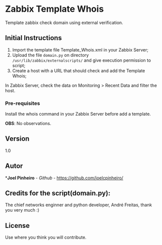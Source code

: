 # Zabbix Template Whois
Template zabbix check domain using external verification.

## Initial Instructions

1. Import the template file Template_Whois.xml in your Zabbix Server;
2. Upload the file `domain.py` on directory `/usr/lib/zabbix/externalscripts/` and give execution permission to script;
3. Create a host with a URL that should check and add the Template Whois;

In Zabbix Server, check the data on Monitoring > Recent Data and filter the host.

### Pre-requisites

Install the whois command in your Zabbix Server before add a template.


**OBS**: No observations.

## Version

1.0

## Autor

 ***Joel Pinheiro** - *Github* - https://github.com/joelcpinheiro/

## Credits for the script(domain.py):

The chief networks enginner and python developer, André Freitas, thank you very much :)

## License

Use where you think you will contribute.

